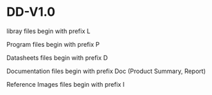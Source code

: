 # DD-V1.0

libray files begin with prefix L

Program files begin with prefix P

Datasheets files begin with prefix D

Documentation files begin with prefix Doc (Product Summary, Report)

Reference Images files begin with prefix I
